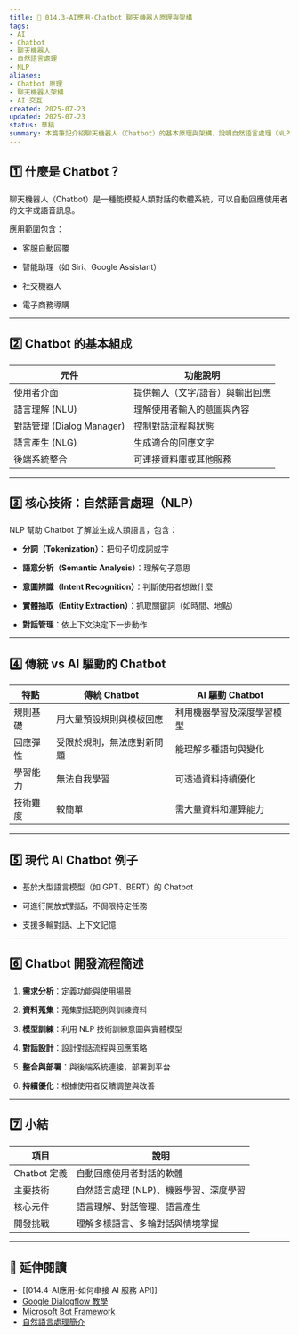 ```yaml
---
title: 💬 014.3-AI應用-Chatbot 聊天機器人原理與架構  
tags:
- AI
- Chatbot
- 聊天機器人
- 自然語言處理
- NLP  
aliases:
- Chatbot 原理
- 聊天機器人架構
- AI 交互  
created: 2025-07-23  
updated: 2025-07-23  
status: 草稿  
summary: 本篇筆記介紹聊天機器人（Chatbot）的基本原理與架構，說明自然語言處理（NLP）在其中的應用，以及現代 AI 聊天機器人的主要技術與設計思路，讓初學者了解如何打造智能對話系統。
---
```


## 1️⃣ 什麼是 Chatbot？

聊天機器人（Chatbot）是一種能模擬人類對話的軟體系統，可以自動回應使用者的文字或語音訊息。

應用範圍包含：

- 客服自動回覆

- 智能助理（如 Siri、Google Assistant）

- 社交機器人

- 電子商務導購

---
## 2️⃣ Chatbot 的基本組成

|元件|功能說明|
|---|---|
|使用者介面|提供輸入（文字/語音）與輸出回應|
|語言理解 (NLU)|理解使用者輸入的意圖與內容|
|對話管理 (Dialog Manager)|控制對話流程與狀態|
|語言產生 (NLG)|生成適合的回應文字|
|後端系統整合|可連接資料庫或其他服務|

---
## 3️⃣ 核心技術：自然語言處理（NLP）

NLP 幫助 Chatbot 了解並生成人類語言，包含：

- **分詞（Tokenization）**：把句子切成詞或字

- **語意分析（Semantic Analysis）**：理解句子意思

- **意圖辨識（Intent Recognition）**：判斷使用者想做什麼

- **實體抽取（Entity Extraction）**：抓取關鍵詞（如時間、地點）

- **對話管理**：依上下文決定下一步動作

---
## 4️⃣ 傳統 vs AI 驅動的 Chatbot

|特點|傳統 Chatbot|AI 驅動 Chatbot|
|---|---|---|
|規則基礎|用大量預設規則與模板回應|利用機器學習及深度學習模型|
|回應彈性|受限於規則，無法應對新問題|能理解多種語句與變化|
|學習能力|無法自我學習|可透過資料持續優化|
|技術難度|較簡單|需大量資料和運算能力|

---
## 5️⃣ 現代 AI Chatbot 例子

- 基於大型語言模型（如 GPT、BERT）的 Chatbot

- 可進行開放式對話，不侷限特定任務

- 支援多輪對話、上下文記憶

---

## 6️⃣ Chatbot 開發流程簡述

1. **需求分析**：定義功能與使用場景

2. **資料蒐集**：蒐集對話範例與訓練資料

3. **模型訓練**：利用 NLP 技術訓練意圖與實體模型

4. **對話設計**：設計對話流程與回應策略

5. **整合與部署**：與後端系統連接，部署到平台

6. **持續優化**：根據使用者反饋調整與改善

---
## 7️⃣ 小結

|項目|說明|
|---|---|
|Chatbot 定義|自動回應使用者對話的軟體|
|主要技術|自然語言處理 (NLP)、機器學習、深度學習|
|核心元件|語言理解、對話管理、語言產生|
|開發挑戰|理解多樣語言、多輪對話與情境掌握|

---
## 🔗 延伸閱讀

- [[014.4-AI應用-如何串接 AI 服務 API]]
- [Google Dialogflow 教學](https://cloud.google.com/dialogflow/docs?hl=zh-tw)
- [Microsoft Bot Framework](https://dev.botframework.com/)
- [自然語言處理簡介](https://en.wikipedia.org/wiki/Natural_language_processing)